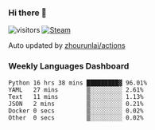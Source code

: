 ### Hi there 👋

![visitors](https://visitor-badge.glitch.me/badge?page_id=zhourunlai)
[![Steam](https://img.shields.io/badge/dynamic/json?label=Steam&query=%24.data.totalSubs&url=https%3A%2F%2Fapi.spencerwoo.com%2Fsubstats%2F%3Fsource%3DsteamGames%26queryKey%3D76561198285156854&suffix=%20Games&logo=steam&labelColor=134375&color=0b1a37&longCache=true)](http://steamcommunity.com/profiles/76561198285156854)

Auto updated by <a href="https://github.com/zhourunlai/zhourunlai/actions" target="_blank">zhourunlai/actions</a>

### Weekly Languages Dashboard

<!--PART:wakatime-->
```text
Python 16 hrs 38 mins █████████▓ 96.01%
YAML   27 mins        ▒░░░░░░░░░ 2.61%
Text   11 mins        ▒░░░░░░░░░ 1.13%
JSON   2 mins         ▒░░░░░░░░░ 0.21%
Docker 0 secs         ▒░░░░░░░░░ 0.02%
Other  0 secs         ▒░░░░░░░░░ 0.02%
```
<!--PART:wakatime-->
